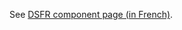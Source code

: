 See [DSFR component page (in French)](https://www.systeme-de-design.gouv.fr/elements-d-interface/composants/infobulle).
